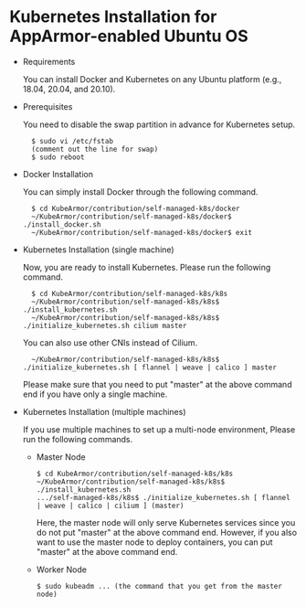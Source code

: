 # Kubernetes Installation for AppArmor-enabled Ubuntu OS

* Requirements

  You can install Docker and Kubernetes on any Ubuntu platform (e.g., 18.04, 20.04, and 20.10).  

* Prerequisites

  You need to disable the swap partition in advance for Kubernetes setup.

  ```text
    $ sudo vi /etc/fstab
    (comment out the line for swap)
    $ sudo reboot
  ```

* Docker Installation

  You can simply install Docker through the following command.

  ```text
    $ cd KubeArmor/contribution/self-managed-k8s/docker
    ~/KubeArmor/contribution/self-managed-k8s/docker$ ./install_docker.sh
    ~/KubeArmor/contribution/self-managed-k8s/docker$ exit
  ```

* Kubernetes Installation \(single machine\)

  Now, you are ready to install Kubernetes. Please run the following command.

  ```text
    $ cd KubeArmor/contribution/self-managed-k8s/k8s
    ~/KubeArmor/contribution/self-managed-k8s/k8s$ ./install_kubernetes.sh
    ~/KubeArmor/contribution/self-managed-k8s/k8s$ ./initialize_kubernetes.sh cilium master
  ```

  You can also use other CNIs instead of Cilium.

  ```text
    ~/KubeArmor/contribution/self-managed-k8s/k8s$ ./initialize_kubernetes.sh [ flannel | weave | calico ] master
  ```

  Please make sure that you need to put "master" at the above command end if you have only a single machine.  

* Kubernetes Installation \(multiple machines\)

  If you use multiple machines to set up a multi-node environment, Please run the following commands.  


  * Master Node

    ```text
    $ cd KubeArmor/contribution/self-managed-k8s/k8s
    ~/KubeArmor/contribution/self-managed-k8s/k8s$ ./install_kubernetes.sh
    .../self-managed-k8s/k8s$ ./initialize_kubernetes.sh [ flannel | weave | calico | cilium ] (master)
    ```

    Here, the master node will only serve Kubernetes services since you do not put "master" at the above command end. However, if you also want to use the master node to deploy containers, you can put "master" at the above command end.  

  * Worker Node

    ```text
    $ sudo kubeadm ... (the command that you get from the master node)
    ```

